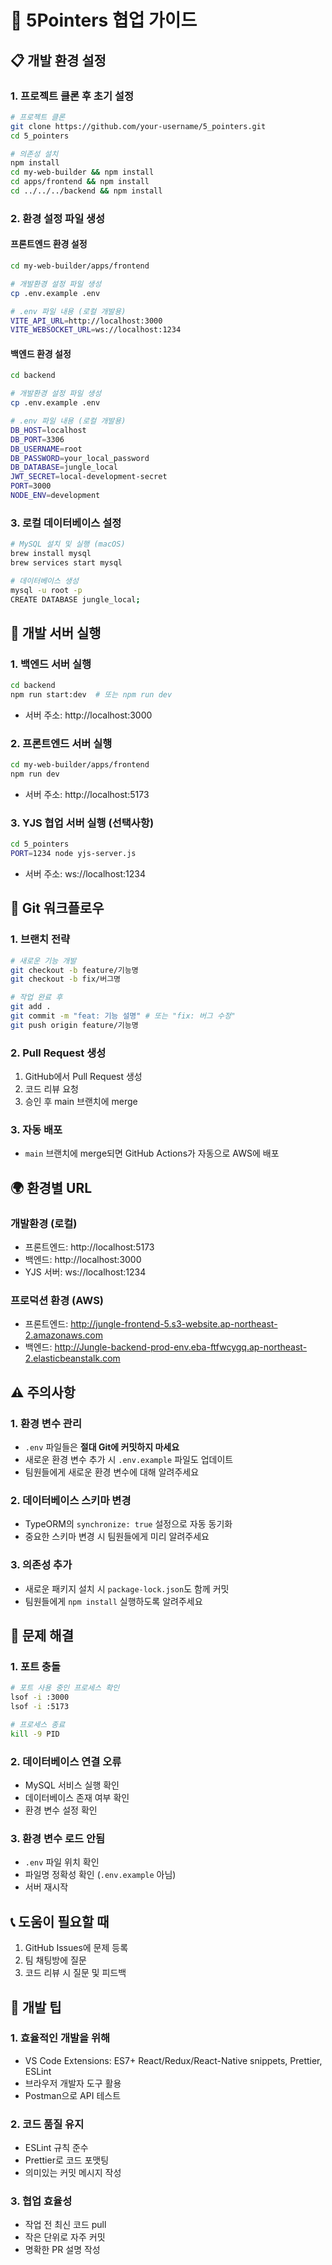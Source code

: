 # 🤝 5Pointers 협업 가이드

## 📋 개발 환경 설정

### 1. 프로젝트 클론 후 초기 설정

```bash
# 프로젝트 클론
git clone https://github.com/your-username/5_pointers.git
cd 5_pointers

# 의존성 설치
npm install
cd my-web-builder && npm install
cd apps/frontend && npm install
cd ../../../backend && npm install
```

### 2. 환경 설정 파일 생성

#### 프론트엔드 환경 설정
```bash
cd my-web-builder/apps/frontend

# 개발환경 설정 파일 생성
cp .env.example .env

# .env 파일 내용 (로컬 개발용)
VITE_API_URL=http://localhost:3000
VITE_WEBSOCKET_URL=ws://localhost:1234
```

#### 백엔드 환경 설정
```bash
cd backend

# 개발환경 설정 파일 생성
cp .env.example .env

# .env 파일 내용 (로컬 개발용)
DB_HOST=localhost
DB_PORT=3306
DB_USERNAME=root
DB_PASSWORD=your_local_password
DB_DATABASE=jungle_local
JWT_SECRET=local-development-secret
PORT=3000
NODE_ENV=development
```

### 3. 로컬 데이터베이스 설정

```bash
# MySQL 설치 및 실행 (macOS)
brew install mysql
brew services start mysql

# 데이터베이스 생성
mysql -u root -p
CREATE DATABASE jungle_local;
```

## 🚀 개발 서버 실행

### 1. 백엔드 서버 실행
```bash
cd backend
npm run start:dev  # 또는 npm run dev
```
- 서버 주소: http://localhost:3000

### 2. 프론트엔드 서버 실행
```bash
cd my-web-builder/apps/frontend
npm run dev
```
- 서버 주소: http://localhost:5173

### 3. YJS 협업 서버 실행 (선택사항)
```bash
cd 5_pointers
PORT=1234 node yjs-server.js
```
- 서버 주소: ws://localhost:1234

## 🔄 Git 워크플로우

### 1. 브랜치 전략
```bash
# 새로운 기능 개발
git checkout -b feature/기능명
git checkout -b fix/버그명

# 작업 완료 후
git add .
git commit -m "feat: 기능 설명" # 또는 "fix: 버그 수정"
git push origin feature/기능명
```

### 2. Pull Request 생성
1. GitHub에서 Pull Request 생성
2. 코드 리뷰 요청
3. 승인 후 main 브랜치에 merge

### 3. 자동 배포
- `main` 브랜치에 merge되면 GitHub Actions가 자동으로 AWS에 배포

## 🌍 환경별 URL

### 개발환경 (로컬)
- 프론트엔드: http://localhost:5173
- 백엔드: http://localhost:3000
- YJS 서버: ws://localhost:1234

### 프로덕션 환경 (AWS)
- 프론트엔드: http://jungle-frontend-5.s3-website.ap-northeast-2.amazonaws.com
- 백엔드: http://Jungle-backend-prod-env.eba-ftfwcygq.ap-northeast-2.elasticbeanstalk.com

## ⚠️ 주의사항

### 1. 환경 변수 관리
- `.env` 파일들은 **절대 Git에 커밋하지 마세요**
- 새로운 환경 변수 추가 시 `.env.example` 파일도 업데이트
- 팀원들에게 새로운 환경 변수에 대해 알려주세요

### 2. 데이터베이스 스키마 변경
- TypeORM의 `synchronize: true` 설정으로 자동 동기화
- 중요한 스키마 변경 시 팀원들에게 미리 알려주세요

### 3. 의존성 추가
- 새로운 패키지 설치 시 `package-lock.json`도 함께 커밋
- 팀원들에게 `npm install` 실행하도록 알려주세요

## 🐛 문제 해결

### 1. 포트 충돌
```bash
# 포트 사용 중인 프로세스 확인
lsof -i :3000
lsof -i :5173

# 프로세스 종료
kill -9 PID
```

### 2. 데이터베이스 연결 오류
- MySQL 서비스 실행 확인
- 데이터베이스 존재 여부 확인
- 환경 변수 설정 확인

### 3. 환경 변수 로드 안됨
- `.env` 파일 위치 확인
- 파일명 정확성 확인 (`.env.example` 아님)
- 서버 재시작

## 📞 도움이 필요할 때

1. GitHub Issues에 문제 등록
2. 팀 채팅방에 질문
3. 코드 리뷰 시 질문 및 피드백

## 🎯 개발 팁

### 1. 효율적인 개발을 위해
- VS Code Extensions: ES7+ React/Redux/React-Native snippets, Prettier, ESLint
- 브라우저 개발자 도구 활용
- Postman으로 API 테스트

### 2. 코드 품질 유지
- ESLint 규칙 준수
- Prettier로 코드 포맷팅
- 의미있는 커밋 메시지 작성

### 3. 협업 효율성
- 작업 전 최신 코드 pull
- 작은 단위로 자주 커밋
- 명확한 PR 설명 작성

